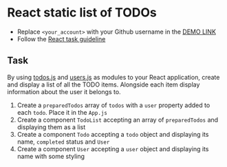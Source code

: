 # React static list of TODOs
- Replace `<your_account>` with your Github username in the
  [DEMO LINK](https://<your_account>.github.io/react_static-list-of-todos/)
- Follow the [React task guideline](https://github.com/mate-academy/react_task-guideline#react-tasks-guideline)

## Task
By using [todos.js](./src/api/todos.js) and [users.js](./src/api/users.js) as
modules to your React application, create and display a list of all the TODO
items. Alongside each item display information about the user it belongs to.

1. Create a `preparedTodos` array of `todos` with a `user` property added to each `todo`. Place it in the `App.js`
2. Create a component `TodoList` accepting an array of `preparedTodos` and displaying them as a list
3. Create a component `Todo` accepting a `todo` object and displaying its name, `completed` status and `User`
4. Create a component `User` accepting a `user` object and displaying its name with some styling
